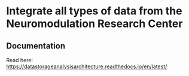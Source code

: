 

# Integrate all types of data from the Neuromodulation Research Center

## Documentation

Read here: https://datastorageanalysisarchitecture.readthedocs.io/en/latest/
